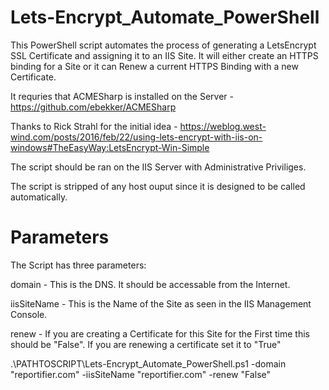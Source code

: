 # Lets-Encrypt_Automate_PowerShell

This PowerShell script automates the process of generating a LetsEncrypt SSL Certificate and assigning it to an IIS Site. It will either create an HTTPS binding for a Site or it can Renew a current HTTPS Binding with a new Certificate.

It requries that ACMESharp is installed on the Server - https://github.com/ebekker/ACMESharp

Thanks to Rick Strahl for the initial idea - https://weblog.west-wind.com/posts/2016/feb/22/using-lets-encrypt-with-iis-on-windows#TheEasyWay:LetsEncrypt-Win-Simple 

The script should be ran on the IIS Server with Administrative Priviliges.

The script is stripped of any host ouput since it is designed to be called automatically.

# Parameters

The Script has three parameters:

domain - This is the DNS. It should be accessable from the Internet.

iisSiteName - This is the Name of the Site as seen in the IIS Management Console.

renew - If you are creating a Certificate for this Site for the First time this should be "False". If you are renewing a certificate set it to "True"

.\PATHTOSCRIPT\Lets-Encrypt_Automate_PowerShell.ps1 -domain "reportifier.com" -iisSiteName "reportifier.com" -renew "False"
